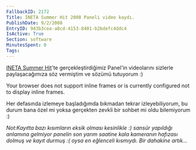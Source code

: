 ```yaml
---
FallbackID: 2172
Title: INETA Summer Hit 2008 Paneli video kaydı.
PublishDate: 9/2/2008
EntryID: 943b3cea-a8cd-4153-8401-b2bdefc4ddc4
IsActive: True
Section: software
MinutesSpent: 0
Tags: 
---
```

[INETA Summer
Hit](http://daron.yondem.com/tr/post/7a13b13a-ce73-4ca0-b106-5da96c78a08c)'te
gerçekleştirdiğimiz Panel'in videolarını sizlerle paylaşacağımıza söz
vermiştim ve sözümü tutuyorum :)

Your browser does not support inline frames or is currently configured
not to display inline frames.

Her defasında izlemeye başladığımda bıkmadan tekrar izleyebiliyorum, bu
durum bana özel mi yoksa gerçekten zevkli bir sohbet mi oldu bilemiyorum
:)

*Not:Kayıtta bazı kısımların eksik olması kesinlikle :) sansür yapıldığı
anlamına gelmiyor panelin son yarım saatine kala kameranın hafızası
dolmuş ve kayıt durmuş :( oysa en eğlenceli kısmıydı. Bir dahakine
artık...*


